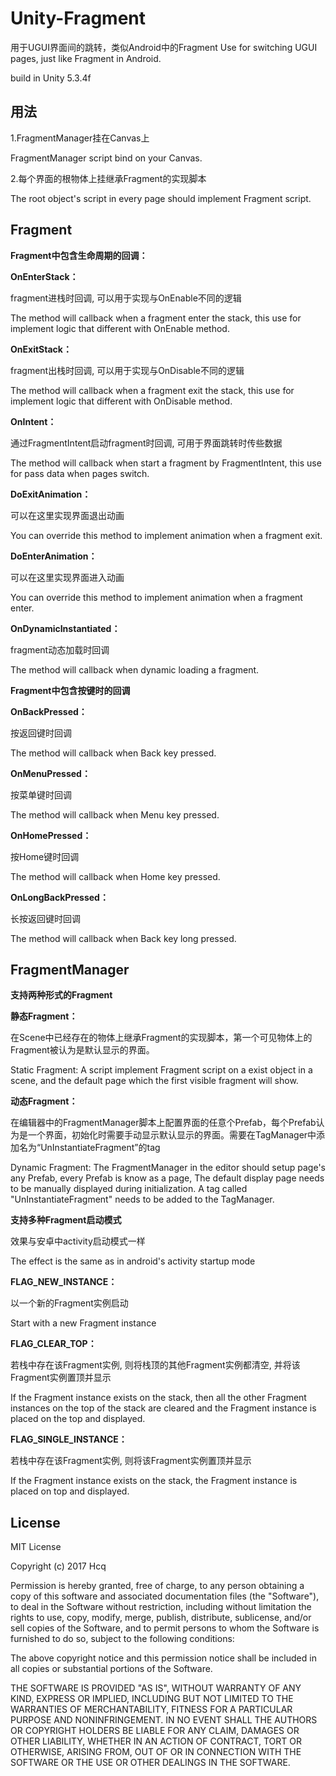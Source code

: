 # Unity-Fragment
用于UGUI界面间的跳转，类似Android中的Fragment
Use for switching UGUI pages, just like Fragment in Android.

build in Unity 5.3.4f



## 用法
1.FragmentManager挂在Canvas上

  FragmentManager script bind on your Canvas.

2.每个界面的根物体上挂继承Fragment的实现脚本

  The root object's script in every page should implement Fragment script.



## Fragment
**Fragment中包含生命周期的回调：**

**OnEnterStack：**

fragment进栈时回调, 可以用于实现与OnEnable不同的逻辑

The method will callback when a fragment enter the stack, this use for implement logic that different with OnEnable method.

**OnExitStack：**

fragment出栈时回调, 可以用于实现与OnDisable不同的逻辑

The method will callback when a fragment exit the stack, this use for implement logic that different with OnDisable method.

**OnIntent：**

通过FragmentIntent启动fragment时回调, 可用于界面跳转时传些数据

The method will callback when start a fragment by FragmentIntent, this use for pass data when pages switch.

**DoExitAnimation：**

可以在这里实现界面退出动画

You can override this method to implement animation when a fragment exit.

**DoEnterAnimation：**

可以在这里实现界面进入动画

You can override this method to implement animation when a fragment enter.

**OnDynamicInstantiated：**

fragment动态加载时回调

The method will callback when dynamic loading a fragment.


**Fragment中包含按键时的回调**

**OnBackPressed：**

按返回键时回调

The method will callback when Back key pressed.

**OnMenuPressed：**

按菜单键时回调

The method will callback when Menu key pressed.

**OnHomePressed：**

按Home键时回调

The method will callback when Home key pressed.

**OnLongBackPressed：**

长按返回键时回调

The method will callback when Back key long pressed.


## FragmentManager

**支持两种形式的Fragment**

**静态Fragment：**

在Scene中已经存在的物体上继承Fragment的实现脚本，第一个可见物体上的Fragment被认为是默认显示的界面。

Static Fragment: A script implement Fragment script on a exist object in a scene, and the default page which the first visible fragment will show.


**动态Fragment：**

在编辑器中的FragmentManager脚本上配置界面的任意个Prefab，每个Prefab认为是一个界面，初始化时需要手动显示默认显示的界面。需要在TagManager中添加名为“UnInstantiateFragment”的tag

Dynamic Fragment: The FragmentManager in the editor should setup page's any Prefab, every Prefab is know as a page,
The default display page needs to be manually displayed during initialization.
A tag called "UnInstantiateFragment" needs to be added to the TagManager.



**支持多种Fragment启动模式**

效果与安卓中activity启动模式一样

The effect is the same as in android's activity startup mode

**FLAG_NEW_INSTANCE：**

以一个新的Fragment实例启动

Start with a new Fragment instance

**FLAG_CLEAR_TOP：**

若栈中存在该Fragment实例, 则将栈顶的其他Fragment实例都清空, 并将该Fragment实例置顶并显示

If the Fragment instance exists on the stack, then all the other Fragment instances on the top of the stack are cleared and the Fragment instance is placed on the top and displayed.

**FLAG_SINGLE_INSTANCE：**

若栈中存在该Fragment实例, 则将该Fragment实例置顶并显示

If the Fragment instance exists on the stack, the Fragment instance is placed on top and displayed.


## License

MIT License

Copyright (c) 2017 Hcq

Permission is hereby granted, free of charge, to any person obtaining a copy
of this software and associated documentation files (the "Software"), to deal
in the Software without restriction, including without limitation the rights
to use, copy, modify, merge, publish, distribute, sublicense, and/or sell
copies of the Software, and to permit persons to whom the Software is
furnished to do so, subject to the following conditions:

The above copyright notice and this permission notice shall be included in all
copies or substantial portions of the Software.

THE SOFTWARE IS PROVIDED "AS IS", WITHOUT WARRANTY OF ANY KIND, EXPRESS OR
IMPLIED, INCLUDING BUT NOT LIMITED TO THE WARRANTIES OF MERCHANTABILITY,
FITNESS FOR A PARTICULAR PURPOSE AND NONINFRINGEMENT. IN NO EVENT SHALL THE
AUTHORS OR COPYRIGHT HOLDERS BE LIABLE FOR ANY CLAIM, DAMAGES OR OTHER
LIABILITY, WHETHER IN AN ACTION OF CONTRACT, TORT OR OTHERWISE, ARISING FROM,
OUT OF OR IN CONNECTION WITH THE SOFTWARE OR THE USE OR OTHER DEALINGS IN THE
SOFTWARE.
